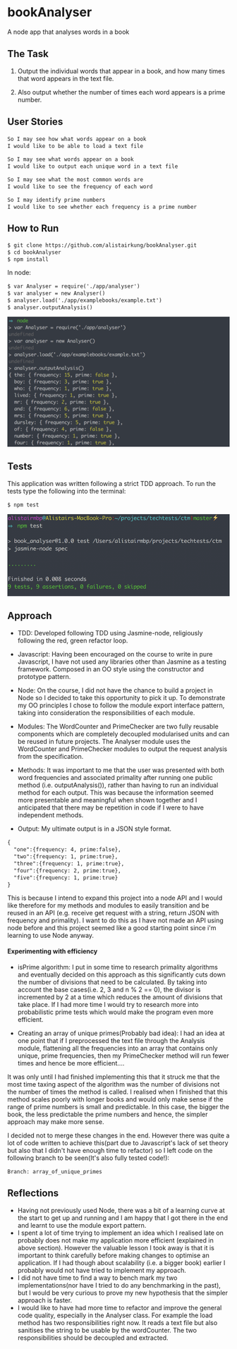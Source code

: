 # bookAnalyser
A node app that analyses words in a book

## The Task

1. Output the individual words that appear in a book, and how many times that word appears in the text file.

2. Also output whether the number of times each word appears is a prime number.

## User Stories

```
So I may see how what words appear on a book
I would like to be able to load a text file
```

```
So I may see what words appear on a book
I would like to output each unique word in a text file
```

```
So I may see what the most common words are
I would like to see the frequency of each word
```

```
So I may identify prime numbers
I would like to see whether each frequency is a prime number
```

## How to Run

```
$ git clone https://github.com/alistairkung/bookAnalyser.git
$ cd bookAnalyser
$ npm install
```
In node:

```
$ var Analyser = require('./app/analyser')
$ var analyser = new Analyser()
$ analyser.load('./app/examplebooks/example.txt')
$ analyser.outputAnalysis()
```

![Example Run](./readme-img/examplerun.png)

## Tests

This application was written following a strict TDD approach. To run the tests type the following into the terminal:

```
$ npm test
```

![Jasmine Tests](./readme-img/tests.png)

## Approach

* TDD: Developed following TDD using Jasmine-node, religiously following the red, green refactor loop.

* Javascript: Having been encouraged on the course to write in pure Javascript, I have not used any libraries other than Jasmine as a testing framework. Composed in an OO style using the constructor and prototype pattern.

* Node: On the course, I did not have the chance to build a project in Node so I decided to take this opportunity to pick it up. To demonstrate my OO principles I chose to follow the module export interface pattern, taking into consideration the responsibilities of each module.

* Modules: The WordCounter and PrimeChecker are two fully reusable components which are completely decoupled modularised units and can be reused in future projects. The Analyser module uses the WordCounter and PrimeChecker modules to output the request analysis from the specification.

* Methods: It was important to me that the user was presented with both word frequencies and associated primality after running one public method (i.e. outputAnalysis()), rather than having to run an individual method for each output. This was because the information seemed more presentable and meaningful when shown together and I anticipated that there may be repetition in code if I were to have independent methods.

* Output: My ultimate output is in a JSON style format.

```
{
  "one":{frequency: 4, prime:false},
  "two":{frequency: 1, prime:true},
  "three":{frequency: 1, prime:true},
  "four":{frequency: 2, prime:true},
  "five":{frequency: 1, prime:true}
}
```
This is because I intend to expand this project into a node API and I would like therefore for my methods and modules to easily transition and be reused in an API (e.g. receive get request with a string, return JSON with frequency and primality). I want to do this as I have not made an API using node before and this project seemed like a good starting point since i'm learning to use Node anyway.  

#### Experimenting with efficiency

* isPrime algorithm: I put in some time to research primality algorithms and eventually decided on this approach as this significantly cuts down the number of divisions that need to be calculated. By taking into account the base cases(i.e. 2, 3 and n % 2 == 0), the divisor is incremented by 2 at a time which reduces the amount of divisions that take place. If I had more time I would try to research more into probabilistic prime tests which would make the program even more efficient.

* Creating an array of unique primes(Probably bad idea): I had an idea at one point that if I preprocessed the text file through the Analysis module, flattening all the frequencies into an array that contains only unique, prime frequencies, then my PrimeChecker method will run fewer times and hence be more efficient....

It was only until I had finished implementing this that it struck me that the most time taxing aspect of the algorithm was the number of divisions not the number of times the method is called. I realised when I finished that this method scales poorly with longer books and would only make sense if the range of prime numbers is small and predictable. In this case, the bigger the book, the less predictable the prime numbers and hence, the simpler approach may make more sense.

I decided not to merge these changes in the end. However there was quite a lot of code written to achieve this(part due to Javascript's lack of set theory but also that I didn't have enough time to refactor) so I left code on the following branch to be seen(It's also fully tested code!):

```
Branch: array_of_unique_primes
```

## Reflections

* Having not previously used Node, there was a bit of a learning curve at the start to get up and running and I am happy that I got there in the end and learnt to use the module export pattern.
* I spent a lot of time trying to implement an idea which I realised late on probably does not make my application more efficient (explained in above section). However the valuable lesson I took away is that it is important to think carefully before making changes to optimise an application. If I had though about scalability (i.e. a bigger book) earlier I probably would not have tried to implement my approach.
* I did not have time to find a way to bench mark my two implementations(nor have I tried to do any benchmarking in the past), but I would be very curious to prove my new hypothesis that the simpler approach is faster.
* I would like to have had more time to refactor and improve the general code quality, especially in the Analyser class. For example the load method has two responsibilities right now. It reads a text file but also sanitises the string to be usable by the wordCounter. The two responsibilities should be decoupled and extracted.
